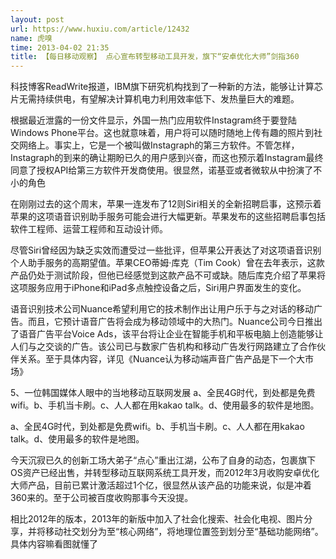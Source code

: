 ```yaml
---
layout: post
url: https://www.huxiu.com/article/12432
name: 虎嗅
time: 2013-04-02 21:35
title: 【每日移动观察】 点心宣布转型移动工具开发，旗下“安卓优化大师”剑指360
---
```

科技博客ReadWrite报道，IBM旗下研究机构找到了一种新的方法，能够让计算芯片无需持续供电，有望解决计算机电力利用效率低下、发热量巨大的难题。

根据最近泄露的一份文件显示，外国一热门应用软件Instagram终于要登陆Windows Phone平台。这也就意味着，用户将可以随时随地上传有趣的照片到社交网络上。事实上，它是一个被叫做Instagraph的第三方软件。不管怎样，Instagraph的到来的确让期盼已久的用户感到兴奋，而这也预示着Instagram最终同意了授权API给第三方软件开发商使用。很显然，诺基亚或者微软从中扮演了不小的角色

在刚刚过去的这个周末，苹果一连发布了12则Siri相关的全新招聘启事，这预示着苹果的这项语音识别助手服务可能会进行大幅更新。苹果发布的这些招聘启事包括软件工程师、运营工程师和互动设计师。

尽管Siri曾经因为缺乏实效而遭受过一些批评，但苹果公开表达了对这项语音识别个人助手服务的高期望值。苹果CEO蒂姆·库克（Tim Cook）曾在去年表示，这款产品仍处于测试阶段，但他已经感觉到这款产品不可或缺。随后库克介绍了苹果将这项服务应用于iPhone和iPad多点触控设备之后，Siri用户界面发生的变化。

语音识别技术公司Nuance希望利用它的技术制作出让用户乐于与之对话的移动广告。而且，它预计语音广告将会成为移动领域中的大热门。Nuance公司今日推出了语音广告平台Voice Ads，该平台将让企业在智能手机和平板电脑上创造能够让人们与之交谈的广告。该公司已与数家广告机构和移动广告发行网路建立了合作伙伴关系。至于具体内容，详见《Nuance认为移动端声音广告产品是下一个大市场》

5、一位韩国媒体人眼中的当地移动互联网发展 a、全民4G时代，到处都是免费wifi。b、手机当卡刷。c、人人都在用kakao talk。d、使用最多的软件是地图。

a、全民4G时代，到处都是免费wifi。b、手机当卡刷。c、人人都在用kakao talk。d、使用最多的软件是地图。

今天沉寂已久的创新工场大弟子“点心”重出江湖，公布了自身的动态，包裹旗下OS资产已经出售，并转型移动互联网系统工具开发，而2012年3月收购安卓优化大师产品，目前已累计激活超过1个亿，很显然从该产品的功能来说，似是冲着360来的。至于公司被百度收购那事今天没提。

相比2012年的版本，2013年的新版中加入了社会化搜索、社会化电视、图片分享，并将移动社交划分为至“核心网络”，将地理位置签到划分至“基础功能网络”。具体内容嘛看图就懂了

